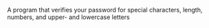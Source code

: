 A program that verifies your password for special characters, length, numbers, and upper- and lowercase letters

